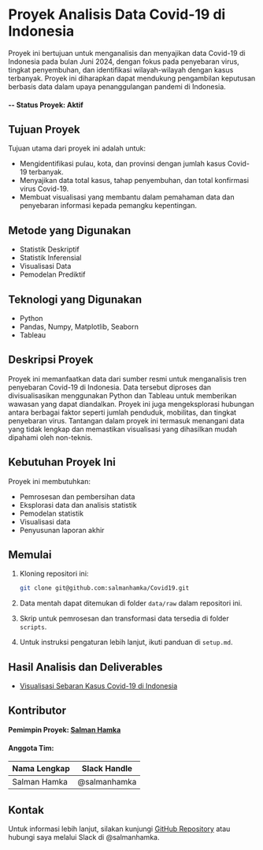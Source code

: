 # Proyek Analisis Data Covid-19 di Indonesia
Proyek ini bertujuan untuk menganalisis dan menyajikan data Covid-19 di Indonesia pada bulan Juni 2024, dengan fokus pada penyebaran virus, tingkat penyembuhan, dan identifikasi wilayah-wilayah dengan kasus terbanyak. Proyek ini diharapkan dapat mendukung pengambilan keputusan berbasis data dalam upaya penanggulangan pandemi di Indonesia.

#### -- Status Proyek: Aktif

## Tujuan Proyek
Tujuan utama dari proyek ini adalah untuk:
- Mengidentifikasi pulau, kota, dan provinsi dengan jumlah kasus Covid-19 terbanyak.
- Menyajikan data total kasus, tahap penyembuhan, dan total konfirmasi virus Covid-19.
- Membuat visualisasi yang membantu dalam pemahaman data dan penyebaran informasi kepada pemangku kepentingan.

## Metode yang Digunakan
* Statistik Deskriptif
* Statistik Inferensial
* Visualisasi Data
* Pemodelan Prediktif

## Teknologi yang Digunakan
* Python
* Pandas, Numpy, Matplotlib, Seaborn
* Tableau

## Deskripsi Proyek
Proyek ini memanfaatkan data dari sumber resmi untuk menganalisis tren penyebaran Covid-19 di Indonesia. Data tersebut diproses dan divisualisasikan menggunakan Python dan Tableau untuk memberikan wawasan yang dapat diandalkan. Proyek ini juga mengeksplorasi hubungan antara berbagai faktor seperti jumlah penduduk, mobilitas, dan tingkat penyebaran virus. Tantangan dalam proyek ini termasuk menangani data yang tidak lengkap dan memastikan visualisasi yang dihasilkan mudah dipahami oleh non-teknis.

## Kebutuhan Proyek Ini
Proyek ini membutuhkan:
- Pemrosesan dan pembersihan data
- Eksplorasi data dan analisis statistik
- Pemodelan statistik
- Visualisasi data
- Penyusunan laporan akhir

## Memulai

1. Kloning repositori ini: 
    ```bash
    git clone git@github.com:salmanhamka/Covid19.git
    ```

2. Data mentah dapat ditemukan di folder `data/raw` dalam repositori ini.
    
3. Skrip untuk pemrosesan dan transformasi data tersedia di folder `scripts`.

4. Untuk instruksi pengaturan lebih lanjut, ikuti panduan di `setup.md`.

## Hasil Analisis dan Deliverables

* [Visualisasi Sebaran Kasus Covid-19 di Indonesia](https://public.tableau.com/app/profile/salman.hamka/viz/MILESTONE1-DATACOVID/COVID-19ININDONESIA)


## Kontributor

**Pemimpin Proyek: [Salman Hamka](https://github.com/salmanhamka)**

#### Anggota Tim:

| Nama Lengkap | Slack Handle  | 
|--------------|---------------|
| Salman Hamka | @salmanhamka  |

## Kontak
Untuk informasi lebih lanjut, silakan kunjungi [GitHub Repository](https://github.com/salmanhamka) atau hubungi saya melalui Slack di @salmanhamka.
